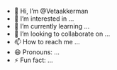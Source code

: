 - 👋 Hi, I’m @Vetaakkerman
- 👀 I’m interested in ...
- 🌱 I’m currently learning ...
- 💞️ I’m looking to collaborate on ...
- 📫 How to reach me ...
- 😄 Pronouns: ...
- ⚡ Fun fact: ...

<!---
Vetaakkerman/Vetaakkerman is a ✨ special ✨ repository because its `README.md` (this file) appears on your GitHub profile.
You can click the Preview link to take a look at your changes.
--->
